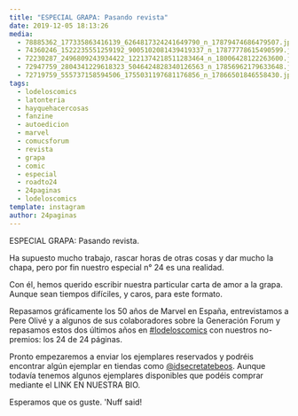 ```yaml
---
title: "ESPECIAL GRAPA: Pasando revista"
date: 2019-12-05 18:13:26
media: 
  - 78885362_177335863416139_6264817324241649790_n_17879474686479507.jpg
  - 74360246_1522235551259192_9005102081439419337_n_17877778615490599.jpg
  - 72230287_2496809243934422_1221374218511283464_n_18006428122263600.jpg
  - 72947759_2804341229618323_5046424828340126563_n_17856962179633648.jpg
  - 72719759_555737158594506_1755031197681176856_n_17866501846558430.jpg
tags: 
  - lodeloscomics
  - latonteria
  - hayquehacercosas
  - fanzine
  - autoedicion
  - marvel
  - comucsforum
  - revista
  - grapa
  - comic
  - especial
  - roadto24
  - 24paginas
  - lodeloscomics
template: instagram
author: 24paginas
---
```


ESPECIAL GRAPA: Pasando revista.


Ha supuesto mucho trabajo, rascar horas de otras cosas y dar mucho la chapa, pero por fin nuestro especial n° 24 es una realidad.


Con él, hemos querido escribir nuestra particular carta de amor a la grapa. Aunque sean tiempos difíciles, y caros, para este formato.


Repasamos gráficamente los 50 años de Marvel en España, entrevistamos a Pere Olivé y a algunos de sus colaboradores sobre la Generación Forum y repasamos estos dos últimos años en [#lodeloscomics](/tags/lodeloscomics) con nuestros no-premios: los 24 de 24 páginas.


Pronto empezaremos a enviar los ejemplares reservados y podréis encontrar algún ejemplar en tiendas como [@idsecretatebeos](https://instagram.com/idsecretatebeos). Aunque todavía tenemos algunos ejemplares disponibles que podéis comprar mediante el LINK EN NUESTRA BIO.


Esperamos que os guste. 'Nuff said!







